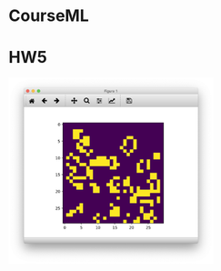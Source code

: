 # CourseML

# HW5

<img src="https://raw.githubusercontent.com/tony92151/CourseML/master/HW5/hw5.png" width="360"/>

